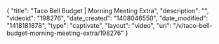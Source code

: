 {
    "title": "Taco Bell Budget | Morning Meeting Extra",
    "description": "",
    "videoid": "198276",
    "date_created": "1408046550",
    "date_modified": "1418181878",
    "type": "captivate",
    "layout": "video",
    "url": "\/v\/taco-bell-budget-morning-meeting-extra\/198276"
}